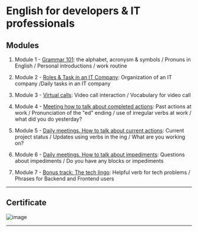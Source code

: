# English for developers & IT professionals

## Modules

1. Module 1 - [Grammar 101](https://github.com/eugenia1984/english/english-for-developers-it-professionals/blob/main/module1.md): the alphabet, acronysm & symbols / Pronuns in English / Personal introductions /  work routine

2. Module 2 - [Roles & Task in an IT Company](https://github.com/eugenia1984/english/english-for-developers-it-professionals/blob/main/module2.md): Organization of an IT company /Daily tasks in an IT company

3. Module 3 - [Virtual calls](https://github.com/eugenia1984/english/english-for-developers-it-professionals/blob/main/module3.md): Video call interaction / Vocabulary for video call

4. Module 4 - [Meeting how to talk about completed actions](https://github.com/eugenia1984/english/english-for-developers-it-professionals/blob/main/module4.md): Past actions at work / Pronunciation of the "ed" ending / use of irregular verbs at work / what did you do yesterday?

5. Module 5 - [Daily meetings. How to talk about current actions](https://github.com/eugenia1984/english/english-for-developers-it-professionals/blob/main/module5.md): Current project status / Updates using verbs in the ing / What are you working on?

6. Module 6 - [Daily meetings. How to talk about impediments](https://github.com/eugenia1984/english/english-for-developers-it-professionals/blob/main/module6.md): Questions about impediments / Do you have any blocks or impediments

7. Module 7 - [Bonus track: The tech lingo](https://github.com/eugenia1984/english/english-for-developers-it-professionals/blob/main/module7.md): Helpful verb for tech problems / Phrases for Backend and Frontend users

---

## Certificate

![image](https://github.com/eugenia1984/english-for-developers-it-professionals/assets/72580574/a325bc89-e072-4124-9f0b-f5b591351ff8)

---
